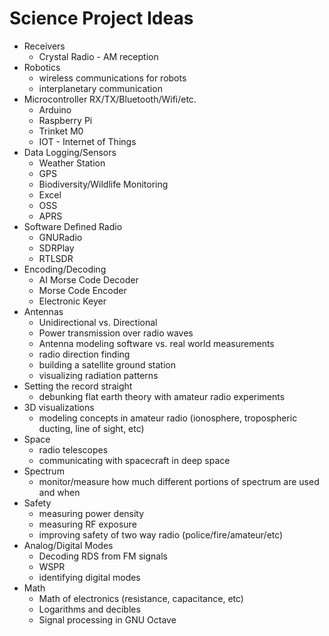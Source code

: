 # Science Project Ideas

- Receivers
  - Crystal Radio - AM reception
- Robotics
  - wireless communications for robots
  - interplanetary communication
- Microcontroller RX/TX/Bluetooth/Wifi/etc.
  - Arduino
  - Raspberry Pi
  - Trinket M0 
  - IOT - Internet of Things
- Data Logging/Sensors
  - Weather Station
  - GPS 
  - Biodiversity/Wildlife Monitoring
  - Excel
  - OSS
  - APRS 
- Software Defined Radio
  - GNURadio 
  - SDRPlay
  - RTLSDR 
- Encoding/Decoding
  - AI Morse Code Decoder
  - Morse Code Encoder
  - Electronic Keyer
- Antennas
  - Unidirectional vs. Directional
  - Power transmission over radio waves
  - Antenna modeling software vs. real world measurements
  - radio direction finding
  - building a satellite ground station
  - visualizing radiation patterns 
- Setting the record straight
  - debunking flat earth theory with amateur radio experiments 
- 3D visualizations
  - modeling concepts in amateur radio (ionosphere, tropospheric ducting, line of sight, etc)
- Space 
  - radio telescopes
  - communicating with spacecraft in deep space 
- Spectrum 
  - monitor/measure how much different portions of spectrum are used and when
- Safety
  - measuring power density 
  - measuring RF exposure 
  - improving safety of two way radio (police/fire/amateur/etc)
- Analog/Digital Modes
  - Decoding RDS from FM signals
  - WSPR 
  - identifying digital modes 
- Math
  - Math of electronics (resistance, capacitance, etc)
  - Logarithms and decibles
  - Signal processing in GNU Octave

